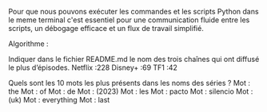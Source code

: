 <!-- Pensez à bien utiliser cette commande dans le même terminal que celui que vous utilisez pour exécuter vos fichiers .py -->
Pour que nous pouvons exécuter les commandes et les scripts Python dans le meme terminal c'est essentiel pour une communication fluide entre les scripts, un débogage efficace et un flux de travail simplifié.

Algorithme : 

Indiquer dans le fichier README.md le nom des trois chaînes qui ont diffusé le plus d’épisodes. 
Netflix :228 
Disney+ :69
TF1 :42


Quels sont les 10 mots les plus présents dans les noms des séries ? 
Mot : the
Mot : of
Mot : de
Mot : (2023)
Mot : les
Mot : pacto
Mot : silencio
Mot : (uk)
Mot : everything
Mot : last